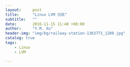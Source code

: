 ```yaml
---
layout:     post
title:      "Linux LVM 分区"
subtitle:   ""
date:       2016-11-15 11:40 +08:00
author:     "Y.M. Xu"
header-img: "img/bg/railway-station-1363771_1280.jpg"
catalog: true
tags:
    - Linux
    - LVM

---
```


